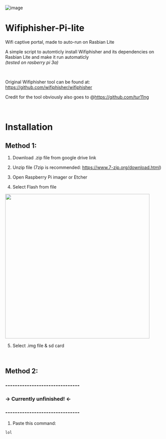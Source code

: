 ![image](https://github.com/Easty101/captive-pi-lite/assets/106346360/79bc15ac-eee2-4b3b-8e2f-666162c844ff)
# Wifiphisher-Pi-lite
Wifi captive portal, made to auto-run on Rasbian Lite

A simple script to automticly install Wifiphisher and its dependencies on Rasbian Lite and make it run automaticly <br>
 _(tested on rasberry pi 3a)_
 
<br>

Original Wifiphisher tool can be found at: https://github.com/wifiphisher/wifiphisher

Credit for the tool obviously also goes to @https://github.com/tur11ng <br>

<br>

# Installation <br>

## Method 1:

1. Download .zip file from google drive link

2. Unzip file (7zip is recommended: https://www.7-zip.org/download.html)

3. Open Raspberry Pi imager or Etcher

4. Select Flash from file

<img src="https://github.com/Easty101/captive-pi-lite/assets/106346360/34b2fcb8-624b-4bd1-a124-6e2487dec50e.png" width="460" />

5. Select .img file & sd card <br>
<br>

## Method 2:
### -------------------------------
###    -> Currently unfinished! <-
### -------------------------------
1. Paste this command:
```
lol
```
